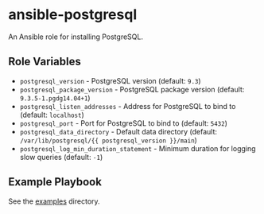 # ansible-postgresql

An Ansible role for installing PostgreSQL.

## Role Variables

- `postgresql_version` - PostgreSQL version (default: `9.3`)
- `postgresql_package_version` - PostgreSQL package version (default: `9.3.5-1.pgdg14.04+1`)
- `postgresql_listen_addresses` - Address for PostgreSQL to bind to (default: `localhost`)
- `postgresql_port` - Port for PostgreSQL to bind to (default: `5432`)
- `postgresql_data_directory` - Default data directory (default: `/var/lib/postgresql/{{ postgresql_version }}/main`)
- `postgresql_log_min_duration_statement` - Minimum duration for logging slow queries (default: `-1`)

## Example Playbook

See the [examples](./examples/) directory.
